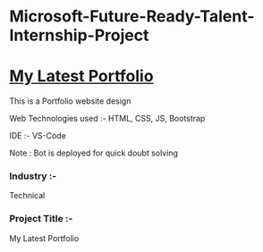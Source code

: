 # Microsoft-Future-Ready-Talent-Internship-Project


# <a href="https://subhraneel77.github.io/Microsoft-Future-Ready-Talent-Internship-Project/"> My Latest Portfolio </a>

This is a Portfolio website design

Web Technologies used :- HTML, CSS, JS, Bootstrap

IDE :- VS-Code

Note : Bot is deployed for quick doubt solving

### Industry :-
Technical 

### Project Title :-
 My Latest Portfolio
 

 

